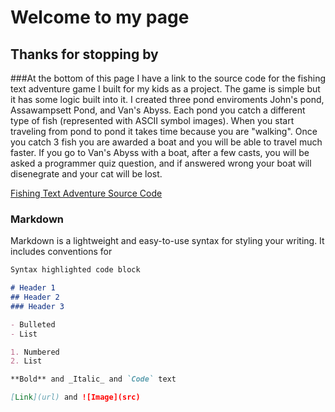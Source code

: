 # Welcome to my page

## Thanks for stopping by

 ###At the bottom of this page I have a link to the source code for the fishing text adventure game I built for my kids as a project. The game is simple but it has some logic built into it. I created three pond enviroments John's pond, Assawampsett Pond, and Van's Abyss. Each pond you catch a different type of fish (represented with ASCII symbol images). When you start traveling from pond to pond it takes time because you are "walking". Once you catch 3 fish you are awarded a boat and you will be able to travel much faster. If you go to Van's Abyss with a boat, after a few casts, you will be asked a programmer quiz question, and if answered wrong your boat will disenegrate and your cat will be lost.
 
 

[Fishing Text Adventure Source Code](https://github.com/AppMiester/AppMiester.github.io/tree/index/New%20folder)

### Markdown

Markdown is a lightweight and easy-to-use syntax for styling your writing. It includes conventions for

```markdown
Syntax highlighted code block

# Header 1
## Header 2
### Header 3

- Bulleted
- List

1. Numbered
2. List

**Bold** and _Italic_ and `Code` text

[Link](url) and ![Image](src)
```





